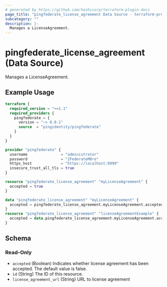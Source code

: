 ```yaml
---
# generated by https://github.com/hashicorp/terraform-plugin-docs
page_title: "pingfederate_license_agreement Data Source - terraform-provider-pingfederate"
subcategory: ""
description: |-
  Manages a LicenseAgreement.
---
```


# pingfederate_license_agreement (Data Source)

Manages a LicenseAgreement.

## Example Usage

```terraform
terraform {
  required_version = ">=1.1"
  required_providers {
    pingfederate = {
      version = "~> 0.0.1"
      source  = "pingidentity/pingfederate"
    }
  }
}

provider "pingfederate" {
  username               = "administrator"
  password               = "2FederateM0re"
  https_host             = "https://localhost:9999"
  insecure_trust_all_tls = true
}

resource "pingfederate_license_agreement" "myLicenseAgreement" {
  accepted = true
}

data "pingfederate_license_agreement" "myLicenseAgreement" {
  accepted = pingfederate_license_agreement.myLicenseAgreement.accepted
}
resource "pingfederate_license_agreement" "licenseAgreementExample" {
  accepted = data.pingfederate_license_agreement.myLicenseAgreement.accepted
}
```

<!-- schema generated by tfplugindocs -->
## Schema

### Read-Only

- `accepted` (Boolean) Indicates whether license agreement has been accepted. The default value is false.
- `id` (String) The ID of this resource.
- `license_agreement_url` (String) URL to license agreement
